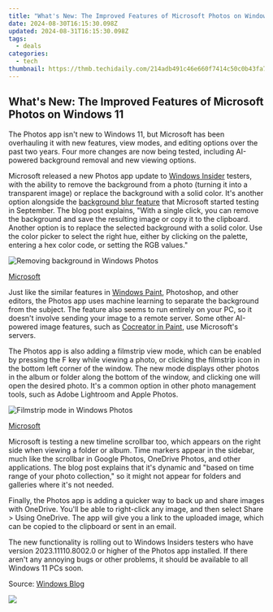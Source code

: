 ```yaml
---
title: "What's New: The Improved Features of Microsoft Photos on Windows 11"
date: 2024-08-30T16:15:30.098Z
updated: 2024-08-31T16:15:30.098Z
tags:
  - deals
categories:
  - tech
thumbnail: https://thmb.techidaily.com/214adb491c46e660f7414c50c0b43fa707653a1bb501fab4eb3e1c0ad873052e.jpg
---
```


## What's New: The Improved Features of Microsoft Photos on Windows 11

The Photos app isn't new to Windows 11, but Microsoft has been overhauling it with new features, view modes, and editing options over the past two years. Four more changes are now being tested, including AI-powered background removal and new viewing options.

 Microsoft released a new Photos app update to [Windows Insider](https://tiktok-clips.techidaily.com/2024-approved-deciphering-tiktoks-pfp-code-a-thorough-analysis/) testers, with the ability to remove the background from a photo (turning it into a transparent image) or replace the background with a solid color. It's another option alongside the [background blur feature](https://hardware-help.techidaily.com/navigating-the-new-wave-of-technology-a-toms-analysis/) that Microsoft started testing in September. The blog post explains, "With a single click, you can remove the background and save the resulting image or copy it to the clipboard. Another option is to replace the selected background with a solid color. Use the color picker to select the right hue, either by clicking on the palette, entering a hex color code, or setting the RGB values."

![Removing background in Windows Photos](https://static1.howtogeekimages.com/wordpress/wp-content/uploads/2023/11/ezgif-com-optimize-anim.gif) 

[Microsoft](https://blogs.windows.com/windows-insider/2023/11/17/windows-photos-gets-background-remove-and-replace-along-with-other-improvements/)

 Just like the similar features in [Windows Paint](https://driver-install.techidaily.com/audio-firmware-upgraded-for-compatibility-with-os/), Photoshop, and other editors, the Photos app uses machine learning to separate the background from the subject. The feature also seems to run entirely on your PC, so it doesn't involve sending your image to a remote server. Some other AI-powered image features, such as [Cocreator in Paint](https://tech-hub.techidaily.com/resolving-in-transit-issues-in-gpt-conversations/), use Microsoft's servers.

 The Photos app is also adding a filmstrip view mode, which can be enabled by pressing the F key while viewing a photo, or clicking the filmstrip icon in the bottom left corner of the window. The new mode displays other photos in the album or folder along the bottom of the window, and clicking one will open the desired photo. It's a common option in other photo management tools, such as Adobe Lightroom and Apple Photos.

![Filmstrip mode in Windows Photos](https://static1.howtogeekimages.com/wordpress/wp-content/uploads/2023/11/3-filmstrip.png) 

[Microsoft](https://blogs.windows.com/windows-insider/2023/11/17/windows-photos-gets-background-remove-and-replace-along-with-other-improvements/)

 Microsoft is testing a new timeline scrollbar too, which appears on the right side when viewing a folder or album. Time markers appear in the sidebar, much like the scrollbar in Google Photos, OneDrive Photos, and other applications. The blog post explains that it's dynamic and "based on time range of your photo collection," so it might not appear for folders and galleries where it's not needed.

 Finally, the Photos app is adding a quicker way to back up and share images with OneDrive. You'll be able to right-click any image, and then select Share > Using OneDrive. The app will give you a link to the uploaded image, which can be copied to the clipboard or sent in an email.

 The new functionality is rolling out to Windows Insiders testers who have version 2023.11110.8002.0 or higher of the Photos app installed. If there aren't any annoying bugs or other problems, it should be available to all Windows 11 PCs soon.

 Source: [Windows Blog](https://blogs.windows.com/windows-insider/2023/11/17/windows-photos-gets-background-remove-and-replace-along-with-other-improvements/)

<ins class="adsbygoogle"
     style="display:block"
     data-ad-format="autorelaxed"
     data-ad-client="ca-pub-7571918770474297"
     data-ad-slot="1223367746"></ins>



<ins class="adsbygoogle"
     style="display:block"
     data-ad-client="ca-pub-7571918770474297"
     data-ad-slot="8358498916"
     data-ad-format="auto"
     data-full-width-responsive="true"></ins>



<!-- affiliate ads begin -->
<a href="https://shop.mondly.com/affiliate.php?ACCOUNT=ATISTUDI&AFFILIATE=108875&PATH=https%3A%2F%2Fwww.mondly.com%3FAFFILIATE%3D108875%26RESOURCE%3D%2BGeneral%2B970x90%2B"><img src="https://secure.avangate.com/images/merchant/69c418c33ec2e1a4267fa9bb77fa1428/general-970x90.gif" border="0"></a>
<!-- affiliate ads end -->